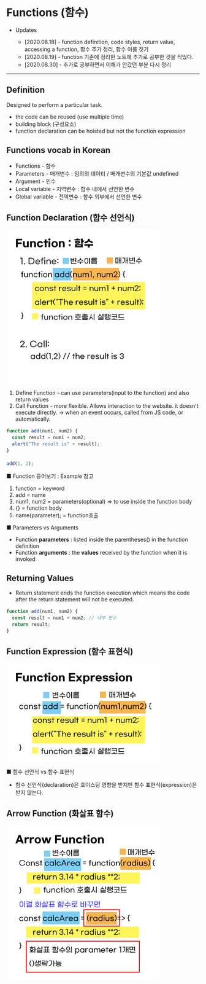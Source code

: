 # Functions (함수)

- Updates

  - [2020.08.18] - function definition, code styles, return value, accessing a function, 함수 추가 정리, 함수 이름 짓기
  - [2020.08.19] - function 기존에 정리한 노트에 추가로 공부한 것을 적었다.
  - [2020.08.30] - 추가로 공부하면서 이해가 안갔던 부분 다시 정리

---
## Definition

Designed to perform a particular task.

- the code can be reused (use multiple time)
- building block (구성요소)
- function declaration can be hoisted but not the function expression

## Functions vocab in Korean

- Functions - 함수
- Parameters - 매개변수 : 임의의 데이터 / 매개변수의 기본값 undefined
- Argument - 인수
- Local variable - 지역변수 : 함수 내에서 선언한 변수
- Global variable - 전역변수 : 함수 외부에서 선언한 변수

## Function Declaration (함수 선언식)

![function](../img/function.jpg)

1. Define Function - can use parameters(input to the function) and also return values
2. Call Function - more flexible. Allows interaction to the website. it doesn't execute directly. -> when an event occurs, called from JS code, or automatically.

```javascript
function add(num1, num2) {
  const result = num1 + num2;
  alert("The result is" + result);
}

add(1, 2);
```
■ Function 뜯어보기 : Example 참고
1. function = keyword
2. add = name
3. num1, num2 = parameters(optional) => to use inside the function body
4. {} = function body
5. name(parameter); = function호출 

■ Parameters vs Arguments

- Function **parameters** : listed inside the parentheses() in the function definition  
- Function **arguments** : the **values** received by the function when it is invoked

## Returning Values

- Return statement ends the function execution which means the code after the return statement will not be executed.

```javascript
function add(num1, num2) {
  const result = num1 + num2; // 내부 변수
  return result;
}
```

## Function Expression (함수 표현식)

![function](../img/function2.jpg)

■ 함수 선언식 vs 함수 표현식
- 함수 선언식(declaration)은 호이스팅 영향을 받지만 함수 표현식(expression)은 받지 않는다.

## Arrow Function (화살표 함수)

![function](../img/function3.jpg)
